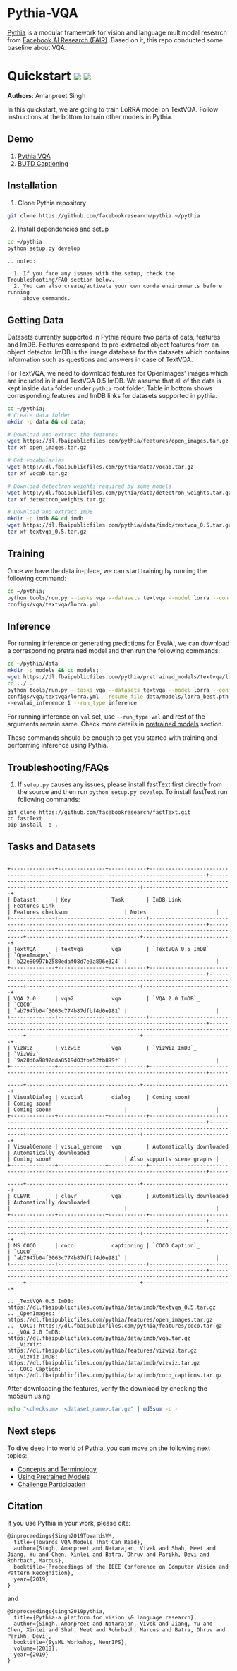 # Pythia-VQA

[Pythia](https://github.com/facebookresearch/pythia) is a modular framework for vision and language multimodal research from [Facebook AI Research (FAIR)](https://github.com/facebookresearch). Based on it, this repo conducted some baseline about VQA.

# Quickstart [![](https://colab.research.google.com/assets/colab-badge.svg)](https://colab.research.google.com/drive/1Z9fsh10rFtgWe4uy8nvU4mQmqdokdIRR) [![](https://circleci.com/gh/facebookresearch/pythia.svg?style=svg)](https://circleci.com/gh/facebookresearch/pythia)


**Authors**: Amanpreet Singh

In this quickstart, we are going to train LoRRA model on TextVQA. Follow instructions at the bottom
to train other models in Pythia.

## Demo

1. [Pythia VQA](https://colab.research.google.com/drive/1Z9fsh10rFtgWe4uy8nvU4mQmqdokdIRR) 
2. [BUTD Captioning](https://colab.research.google.com/drive/1vzrxDYB0vxtuUy8KCaGxm--nDCJvyBSg)

## Installation

1. Clone Pythia repository

```bash
git clone https://github.com/facebookresearch/pythia ~/pythia
```

2. Install dependencies and setup

```bash
cd ~/pythia
python setup.py develop
```

```eval_rst
.. note::

  1. If you face any issues with the setup, check the Troubleshooting/FAQ section below.
  2. You can also create/activate your own conda environments before running
     above commands.
```

## Getting Data

Datasets currently supported in Pythia require two parts of data, features and ImDB.
Features correspond to pre-extracted object features from an object detector. ImDB
is the image database for the datasets which contains information such as questions
and answers in case of TextVQA.

For TextVQA, we need to download features for OpenImages' images which are included
in it and TextVQA 0.5 ImDB. We assume that all of the data is kept inside `data`
folder under `pythia` root folder. Table in bottom shows corresponding features
and ImDB links for datasets supported in pythia.

```bash
cd ~/pythia;
# Create data folder
mkdir -p data && cd data;

# Download and extract the features
wget https://dl.fbaipublicfiles.com/pythia/features/open_images.tar.gz
tar xf open_images.tar.gz

# Get vocabularies
wget http://dl.fbaipublicfiles.com/pythia/data/vocab.tar.gz
tar xf vocab.tar.gz

# Download detectron weights required by some models
wget http://dl.fbaipublicfiles.com/pythia/data/detectron_weights.tar.gz
tar xf detectron_weights.tar.gz

# Download and extract ImDB
mkdir -p imdb && cd imdb
wget https://dl.fbaipublicfiles.com/pythia/data/imdb/textvqa_0.5.tar.gz
tar xf textvqa_0.5.tar.gz
```

## Training

Once we have the data in-place, we can start training by running the following command:

```bash
cd ~/pythia;
python tools/run.py --tasks vqa --datasets textvqa --model lorra --config \
configs/vqa/textvqa/lorra.yml
```

## Inference

For running inference or generating predictions for EvalAI, we can download
a corresponding pretrained model and then run the following commands:

```bash
cd ~/pythia/data
mkdir -p models && cd models;
wget https://dl.fbaipublicfiles.com/pythia/pretrained_models/textvqa/lorra_best.pth
cd ../..
python tools/run.py --tasks vqa --datasets textvqa --model lorra --config \
configs/vqa/textvqa/lorra.yml --resume_file data/models/lorra_best.pth \
--evalai_inference 1 --run_type inference
```

For running inference on `val` set, use `--run_type val` and rest of the arguments remain same.
Check more details in [pretrained models](pretrained_models) section.

These commands should be enough to get you started with training and performing inference using Pythia.

## Troubleshooting/FAQs

1. If `setup.py` causes any issues, please install fastText first directly from the source and
then run `python setup.py develop`. To install fastText run following commands:

```
git clone https://github.com/facebookresearch/fastText.git
cd fastText
pip install -e .
```

## Tasks and Datasets

```eval_rst

+--------------+---------------+------------+----------------------------------------------------------------------------------------+---------------------------------------------------------------------------------+------------------------------------+----------------------------+
| Dataset      | Key           | Task       | ImDB Link                                                                              | Features Link                                                                   | Features checksum                  | Notes                      |
+--------------+---------------+------------+----------------------------------------------------------------------------------------+---------------------------------------------------------------------------------+------------------------------------+----------------------------+
| TextVQA      | textvqa       | vqa        | `TextVQA 0.5 ImDB`_                                                                    | `OpenImages`_                                                                   | `b22e80997b2580edaf08d7e3a896e324` |                            |
+--------------+---------------+------------+----------------------------------------------------------------------------------------+---------------------------------------------------------------------------------+------------------------------------+----------------------------+
| VQA 2.0      | vqa2          | vqa        | `VQA 2.0 ImDB`_                                                                        | `COCO`_                                                                         | `ab7947b04f3063c774b87dfbf4d0e981` |                            |
+--------------+---------------+------------+----------------------------------------------------------------------------------------+---------------------------------------------------------------------------------+------------------------------------+----------------------------+
| VizWiz       | vizwiz        | vqa        | `VizWiz ImDB`_                                                                         | `VizWiz`_                                                                       | `9a28d6a9892dda8519d03fba52fb899f` |                            |
+--------------+---------------+------------+----------------------------------------------------------------------------------------+---------------------------------------------------------------------------------+------------------------------------+----------------------------+
| VisualDialog | visdial       | dialog     | Coming soon!                                                                           | Coming soon!                                                                    | Coming soon!                       |                            |
+--------------+---------------+------------+----------------------------------------------------------------------------------------+---------------------------------------------------------------------------------+------------------------------------+----------------------------+
| VisualGenome | visual_genome | vqa        | Automatically downloaded                                                               | Automatically downloaded                                                        | Coming soon!                       | Also supports scene graphs |
+--------------+---------------+------------+----------------------------------------------------------------------------------------+---------------------------------------------------------------------------------+------------------------------------+----------------------------+
| CLEVR        | clevr         | vqa        | Automatically downloaded                                                               | Automatically downloaded                                                        |                                    |                            |
+--------------+---------------+------------+----------------------------------------------------------------------------------------+---------------------------------------------------------------------------------+------------------------------------+----------------------------+
| MS COCO      | coco          | captioning | `COCO Caption`_                                                                        | `COCO`_                                                                         | `ab7947b04f3063c774b87dfbf4d0e981` |                            |
+--------------+---------------+------------+----------------------------------------------------------------------------------------+---------------------------------------------------------------------------------+------------------------------------+----------------------------+

.. _TextVQA 0.5 ImDB: https://dl.fbaipublicfiles.com/pythia/data/imdb/textvqa_0.5.tar.gz
.. _OpenImages: https://dl.fbaipublicfiles.com/pythia/features/open_images.tar.gz
.. _COCO: https://dl.fbaipublicfiles.com/pythia/features/coco.tar.gz
.. _VQA 2.0 ImDB: https://dl.fbaipublicfiles.com/pythia/data/imdb/vqa.tar.gz
.. _VizWiz: https://dl.fbaipublicfiles.com/pythia/features/vizwiz.tar.gz
.. _VizWiz ImDB: https://dl.fbaipublicfiles.com/pythia/data/imdb/vizwiz.tar.gz
.. _COCO Caption: https://dl.fbaipublicfiles.com/pythia/data/imdb/coco_captions.tar.gz
```

After downloading the features, verify the download by checking the md5sum using 

```bash
echo "<checksum>  <dataset_name>.tar.gz" | md5sum -c -
```

## Next steps

To dive deep into world of Pythia, you can move on the following next topics:

- [Concepts and Terminology](./concepts)
- [Using Pretrained Models](./pretrained_models)
- [Challenge Participation](./challenge)

## Citation

If you use Pythia in your work, please cite:

```text
@inproceedings{Singh2019TowardsVM,
  title={Towards VQA Models That Can Read},
  author={Singh, Amanpreet and Natarajan, Vivek and Shah, Meet and Jiang, Yu and Chen, Xinlei and Batra, Dhruv and Parikh, Devi and Rohrbach, Marcus},
  booktitle={Proceedings of the IEEE Conference on Computer Vision and Pattern Recognition},
  year={2019}
}
```

and

```text
@inproceedings{singh2019pythia,
  title={Pythia-a platform for vision \& language research},
  author={Singh, Amanpreet and Natarajan, Vivek and Jiang, Yu and Chen, Xinlei and Shah, Meet and Rohrbach, Marcus and Batra, Dhruv and Parikh, Devi},
  booktitle={SysML Workshop, NeurIPS},
  volume={2018},
  year={2019}
}
```
